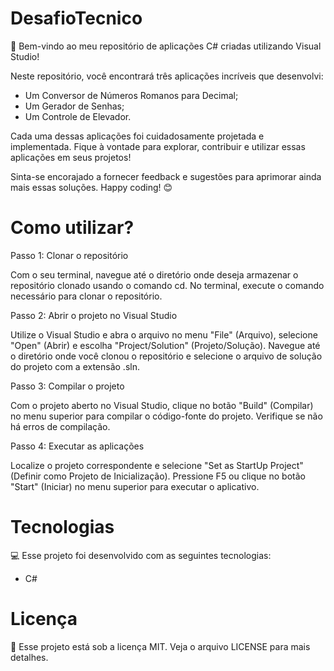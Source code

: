 # DesafioTecnico

🚀 Bem-vindo ao meu repositório de aplicações C# criadas utilizando Visual Studio!

Neste repositório, você encontrará três aplicações incríveis que desenvolvi: 

- Um Conversor de Números Romanos para Decimal;
- Um Gerador de Senhas;
- Um Controle de Elevador.

Cada uma dessas aplicações foi cuidadosamente projetada e implementada. Fique à vontade para explorar, contribuir e utilizar essas aplicações em seus projetos! 

Sinta-se encorajado a fornecer feedback e sugestões para aprimorar ainda mais essas soluções. Happy coding! 😊

# Como utilizar?

Passo 1: Clonar o repositório

Com o seu terminal, navegue até o diretório onde deseja armazenar o repositório clonado usando o comando cd. No terminal, execute o comando necessário para clonar o repositório.

Passo 2: Abrir o projeto no Visual Studio

Utilize o Visual Studio e abra o arquivo no menu "File" (Arquivo), selecione "Open" (Abrir) e escolha "Project/Solution" (Projeto/Solução). Navegue até o diretório onde você clonou o repositório e selecione o arquivo de solução do projeto com a extensão .sln.

Passo 3: Compilar o projeto

Com o projeto aberto no Visual Studio, clique no botão "Build" (Compilar) no menu superior para compilar o código-fonte do projeto. Verifique se não há erros de compilação.

Passo 4: Executar as aplicações

Localize o projeto correspondente e selecione "Set as StartUp Project" (Definir como Projeto de Inicialização). Pressione F5 ou clique no botão "Start" (Iniciar) no menu superior para executar o aplicativo.



# Tecnologias 

💻 Esse projeto foi desenvolvido com as seguintes tecnologias:
- C#

# Licença
📝 Esse projeto está sob a licença MIT. Veja o arquivo LICENSE para mais detalhes.

